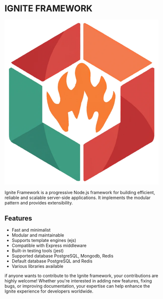 # IGNITE FRAMEWORK

![Ignite Framework Logo](public/assets//logo.png?raw=true)

Ignite Framework is a progressive Node.js framework for building efficient, reliable and scalable server-side applications. It implements the modular pattern and provides extensibility.

## Features

-   Fast and minimalist
-   Modular and maintainable
-   Supports template engines (ejs)
-   Compatible with Express middleware
-   Built-in testing tools (jest)
-	Supported database PostgreSQL, Mongodb, Redis
-	Default database PostgreSQL and Redis
-	Various libraries available

if anyone wants to contribute to the Ignite framework, your contributions are highly welcome! Whether you're interested in adding new features, fixing bugs, or improving documentation, your expertise can help enhance the Ignite experience for developers worldwide.
